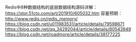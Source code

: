 Redis中8种数据结构的底层数据结构源码详解： https://stor.51cto.com/art/201910/605032.htm
容量预期：http://www.redis.cn/redis_memory/  https://blog.csdn.net/u011983531/article/details/79598671 https://blog.csdn.net/qq_34292044/article/details/80543949 https://blog.csdn.net/roadmore/article/details/38177225